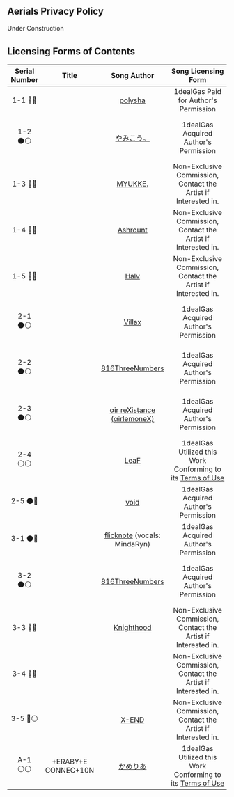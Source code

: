 ## Aerials Privacy Policy

Under Construction

###### 

## Licensing Forms of Contents

| Serial Number | Title               | Song Author                                                 | Song Licensing Form                                                                                   | Artwork Author                                    | Artwork Licensing Form                                                                                      |
|:-------------:|:-------------------:|:-----------------------------------------------------------:|:-----------------------------------------------------------------------------------------------------:|:-------------------------------------------------:|:-----------------------------------------------------------------------------------------------------------:|
| 1-1 🔴🔵      |                     | [polysha](mailto://polysha.papermoon@gmail.com)             | 1dealGas Paid for Author's Permission                                                                 |                                                   |                                                                                                             |
| 1-2 ⚫⚪        |                     | [やみこう。](mailto://yamikou8350@gmail.com)                     | 1dealGas Acquired Author's Permission                                                                 | 1dealGas                                          | Original Creation under the [CC0 1.0 Universal License](https://creativecommons.org/publicdomain/zero/1.0/) |
| 1-3 🔵🔵      |                     | [MYUKKE.](mailto://youtalkq69310@gmail.com)                 | Non-Exclusive Commission, Contact the Artist if Interested in.                                        |                                                   |                                                                                                             |
| 1-4 🔵🔵      |                     | [Ashrount](mailto://ashrount.fs25@gmail.com)                | Non-Exclusive Commission, Contact the Artist if Interested in.                                        |                                                   |                                                                                                             |
| 1-5 🔵🔵      |                     | [Halv](mailto://haluday0118@gmail.com)                      | Non-Exclusive Commission, Contact the Artist if Interested in.                                        |                                                   |                                                                                                             |
| 2-1 ⚫⚪        |                     | [Villax](https://music.163.com/#/user/home?id=62327730)     | 1dealGas Acquired Author's Permission                                                                 | 1dealGas                                          | Original Creation under the [CC0 1.0 Universal License](https://creativecommons.org/publicdomain/zero/1.0/) |
| 2-2 ⚫⚪        |                     | [816ThreeNumbers](mailto://816threenumbers@gmail.com)       | 1dealGas Acquired Author's Permission                                                                 | 1dealGas                                          | Original Creation under the [CC0 1.0 Universal License](https://creativecommons.org/publicdomain/zero/1.0/) |
| 2-3 ⚫⚪        |                     | [αir reXistance (αirlemoneX)](https://twitter.com/motidora) | 1dealGas Acquired Author's Permission                                                                 | 1dealGas                                          | Original Creation under the [CC0 1.0 Universal License](https://creativecommons.org/publicdomain/zero/1.0/) |
| 2-4 ⚪⚪        |                     | [LeaF](http://leafbms.web.fc2.com/)                         | 1dealGas Utilized this Work Conforming to its [Terms of Use](http://leafbms.web.fc2.com/profile.html) | 1dealGas                                          | Original Creation under the [CC0 1.0 Universal License](https://creativecommons.org/publicdomain/zero/1.0/) |
| 2-5 ⚫🔵       |                     | [void](mailto://mournfinale@gmail.com)                      | 1dealGas Acquired Author's Permission                                                                 |                                                   |                                                                                                             |
| 3-1 ⚫🔵       |                     | [flicknote](https://twitter.com/dtinth) (vocals: MindaRyn)  | 1dealGas Acquired Author's Permission                                                                 |                                                   |                                                                                                             |
| 3-2 ⚫⚪        |                     | [816ThreeNumbers](mailto://816threenumbers@gmail.com)       | 1dealGas Acquired Author's Permission                                                                 | 1dealGas                                          | Original Creation under the [CC0 1.0 Universal License](https://creativecommons.org/publicdomain/zero/1.0/) |
| 3-3 🔵🔵      |                     | [Knighthood](mailto://bluewindcn.official@gmail.com)        | Non-Exclusive Commission, Contact the Artist if Interested in.                                        |                                                   |                                                                                                             |
| 3-4 🔵🔵      |                     |                                                             | Non-Exclusive Commission, Contact the Artist if Interested in.                                        | [Nagisa](https://www.mihuashi.com/profiles/19535) | Non-Exclusive Commission, Contact the Artist if Interested in.                                              |
| 3-5 🔵⚪       |                     | [X-END](mailto://tecxend@gmail.com)                         | Non-Exclusive Commission, Contact the Artist if Interested in.                                        | 1dealGas                                          | Original Creation under the [CC0 1.0 Universal License](https://creativecommons.org/publicdomain/zero/1.0/) |
| A-1 ⚪⚪        | +ERABY+E CONNEC+10N | [かめりあ](https://youtu.be/M3npCLBbg-s)                        | 1dealGas Utilized this Work Conforming to its [Terms of Use](https://youtu.be/M3npCLBbg-s)            | [かめりあ](https://youtu.be/M3npCLBbg-s)              | 1dealGas Utilized this Work Conforming to its [Terms of Use](https://youtu.be/M3npCLBbg-s)                  |
